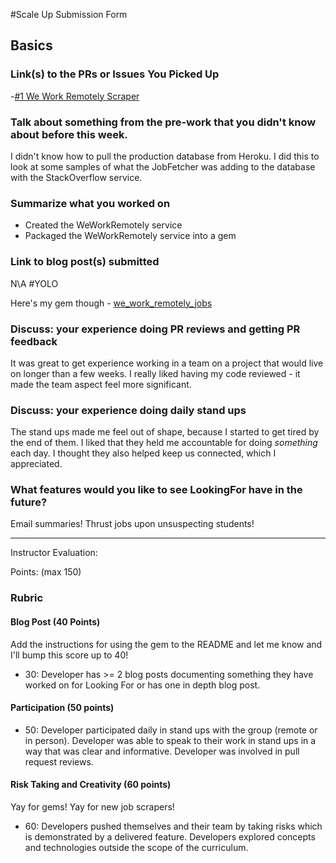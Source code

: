 #Scale Up Submission Form

## Basics

### Link(s) to the PRs or Issues You Picked Up
-[#1 We Work Remotely Scraper](https://github.com/LookingForMe/lookingfor/pull/24)

### Talk about something from the pre-work that you didn't know about before this week.

I didn't know how to pull the production database from Heroku. I did this to look at some samples of what the JobFetcher was adding to the database with the StackOverflow service.

### Summarize what you worked on

- Created the WeWorkRemotely service
- Packaged the WeWorkRemotely service into a gem

### Link to blog post(s) submitted

N\A #YOLO

Here's my gem though - [we_work_remotely_jobs](https://rubygems.org/gems/we_work_remotely_jobs)

### Discuss: your experience doing PR reviews and getting PR feedback

It was great to get experience working in a team on a project that would live on longer than a few weeks.  I really liked having my code reviewed - it made the team aspect feel more significant.

### Discuss: your experience doing daily stand ups

The stand ups made me feel out of shape, because I started to get tired by the end of them. I liked that they held me accountable for doing *something* each day. I thought they also helped keep us connected, which I appreciated.

### What features would you like to see LookingFor have in the future?

Email summaries! Thrust jobs upon unsuspecting students!

-----

Instructor Evaluation:

Points: (max 150)

### Rubric

#### Blog Post (40 Points)

Add the instructions for using the gem to the README and let me know and I'll bump this score up to 40!

  * 30: Developer has >= 2 blog posts documenting something they have worked on for Looking For or has one in depth blog post.

#### Participation (50 points)

  * 50: Developer participated daily in stand ups with the group (remote or in person). Developer was able to speak to their work in stand ups in a way that was clear and informative. Developer was involved in pull request reviews.

#### Risk Taking and Creativity (60 points)

Yay for gems! Yay for new job scrapers!

  * 60: Developers pushed themselves and their team by taking risks which is demonstrated by a delivered feature. Developers explored concepts and technologies outside the scope of the curriculum.
